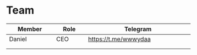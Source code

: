 # Team

<table><thead><tr><th width="111">Member</th><th width="70">Role</th><th width="268" data-type="content-ref">Telegram</th></tr></thead><tbody><tr><td>Daniel</td><td>CEO</td><td><a href="https://t.me/wwwydaa">https://t.me/wwwydaa</a></td></tr><tr><td></td><td></td><td></td></tr><tr><td></td><td></td><td></td></tr></tbody></table>
